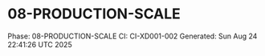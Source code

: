 # 08-PRODUCTION-SCALE
Phase: 08-PRODUCTION-SCALE
CI: CI-XD001-002
Generated: Sun Aug 24 22:41:26 UTC 2025
